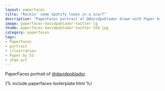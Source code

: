 ```yaml
---
layout: paperfaces
title: "Rockin' some Spotify tunes in a scarf"
description: "PaperFaces portrait of @davidpoblador drawn with Paper by 53 on an iPad."
image: paperfaces-davidpoblador-twitter-lg
thumb: paperfaces-davidpoblador-twitter-150.jpg
category: paperfaces
tags: 
- PaperFaces
- portrait
- illustration
- Paper by 53
- iPad art
---
```


PaperFaces portrait of [@davidpoblador](http://twitter.com/davidpoblador).

{% include paperfaces-boilerplate.html %}

